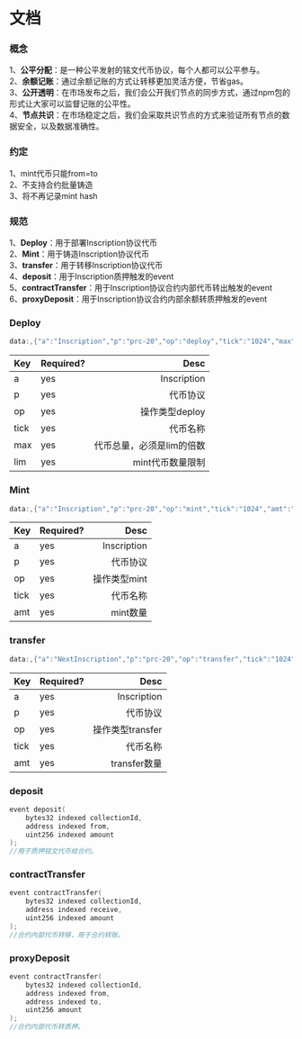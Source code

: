 # 文档

### 概念


1、**公平分配**：是一种公平发射的铭文代币协议，每个人都可以公平参与。  
2、**余额记账**：通过余额记账的方式让转移更加灵活方便，节省gas。   
3、**公开透明**：在市场发布之后，我们会公开我们节点的同步方式，通过npm包的形式让大家可以监督记账的公平性。  
4、**节点共识**：在市场稳定之后，我们会采取共识节点的方式来验证所有节点的数据安全，以及数据准确性。 

### 约定
1、mint代币只能from=to  
2、不支持合约批量铸造  
3、将不再记录mint hash  
### 规范
1、**Deploy**：用于部署Inscription协议代币  
2、**Mint**：用于铸造Inscription协议代币  
3、**transfer**：用于转移Inscription协议代币  
4、**deposit**：用于Inscription质押触发的event  
5、**contractTransfer**：用于Inscription协议合约内部代币转出触发的event   
6、**proxyDeposit**：用于Inscription协议合约内部余额转质押触发的event    
### Deploy
```cpp
data:,{"a":"Inscription","p":"prc-20","op":"deploy","tick":"1024","max":"210000","lim":"100"}
```
| Key | Required? | Desc |
| :-----| :----  | ----: |
| a | yes | Inscription |
| p | yes | 代币协议          |
| op | yes | 操作类型deploy   |
| tick | yes | 代币名称       |
| max  | yes | 代币总量，必须是lim的倍数       |
| lim  | yes | mint代币数量限制       |

### Mint
```cpp
data:,{"a":"Inscription","p":"prc-20","op":"mint","tick":"1024","amt":"100"}
```
| Key | Required? | Desc |
| :-----| :----  | ----: |
| a | yes | Inscription |
| p | yes | 代币协议          |
| op | yes | 操作类型mint  |
| tick | yes | 代币名称      |
| amt  | yes | mint数量  |

### transfer
```cpp
data:,{"a":"NextInscription","p":"prc-20","op":"transfer","tick":"1024","amt":"100"}
```
| Key | Required? | Desc |
| :-----| :----  | ----: |
| a | yes | Inscription |
| p | yes | 代币协议          |
| op | yes | 操作类型transfer  |
| tick | yes | 代币名称      |
| amt  | yes | transfer数量  |
### deposit
```cpp
event deposit(
    bytes32 indexed collectionId,
    address indexed from,
    uint256 indexed amount 
);
//用于质押铭文代币给合约。
```
### contractTransfer
```cpp
event contractTransfer(
    bytes32 indexed collectionId,
    address indexed receive,
    uint256 indexed amount 
);
//合约内部代币转移，用于合约转账。
```
### proxyDeposit
```cpp
event contractTransfer(
    bytes32 indexed collectionId,
    address indexed from,
    address indexed to,
    uint256 amount 
);
//合约内部代币转质押。
```
